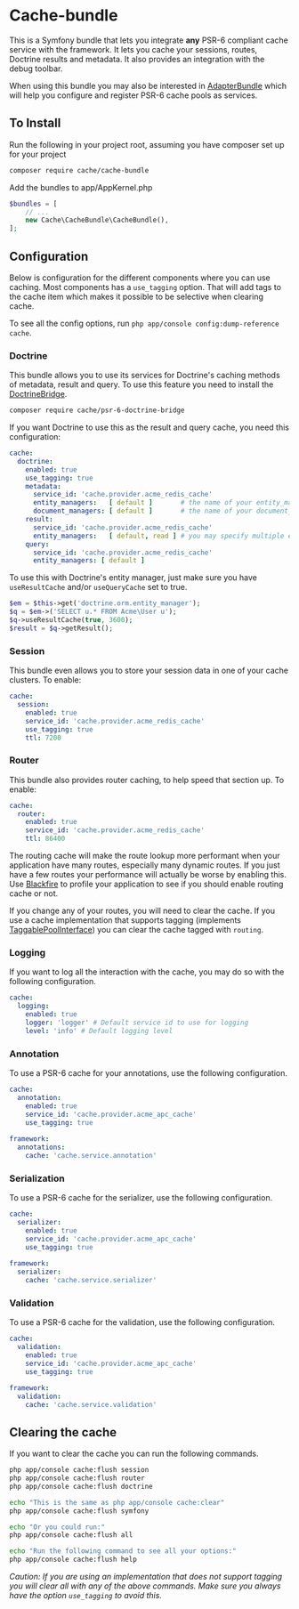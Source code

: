# Cache-bundle 

This is a Symfony bundle that lets you integrate **any** PSR-6 compliant cache service with the framework. 
It lets you cache your sessions, routes, Doctrine results and metadata. It also provides an integration with the 
debug toolbar. 

When using this bundle you may also be interested in [AdapterBundle](adapter-bundle.md) which will help you configure 
and register PSR-6 cache pools as services.

## To Install

Run the following in your project root, assuming you have composer set up for your project

```sh
composer require cache/cache-bundle
```

Add the bundles to app/AppKernel.php

```php
$bundles = [
    // ...
    new Cache\CacheBundle\CacheBundle(),
];
```


## Configuration

Below is configuration for the different components where you can use caching. Most components has a `use_tagging` 
option. That will add tags to the cache item which makes it possible to be selective when clearing cache. 

To see all the config options, run `php app/console config:dump-reference cache`.

### Doctrine

This bundle allows you to use its services for Doctrine's caching methods of metadata, result and query. To use this 
feature you need to install the [DoctrineBridge]. 

```sh
composer require cache/psr-6-doctrine-bridge
```


If you want Doctrine to use this as the result and query cache, you need this configuration: 

```yaml
cache:
  doctrine:
    enabled: true
    use_tagging: true
    metadata:
      service_id: 'cache.provider.acme_redis_cache'
      entity_managers:   [ default ]       # the name of your entity_manager connection
      document_managers: [ default ]       # the name of your document_manager connection
    result:
      service_id: 'cache.provider.acme_redis_cache'
      entity_managers:   [ default, read ] # you may specify multiple entity_managers
    query:
      service_id: 'cache.provider.acme_redis_cache'
      entity_managers: [ default ]
```

To use this with Doctrine's entity manager, just make sure you have `useResultCache` and/or `useQueryCache` set to true. 

```php
$em = $this->get('doctrine.orm.entity_manager');
$q = $em->('SELECT u.* FROM Acme\User u');
$q->useResultCache(true, 3600); 
$result = $q->getResult();

```

### Session

This bundle even allows you to store your session data in one of your cache clusters. To enable:

```yml
cache:
  session:
    enabled: true
    service_id: 'cache.provider.acme_redis_cache'
    use_tagging: true
    ttl: 7200
```

### Router

This bundle also provides router caching, to help speed that section up. To enable:

```yml
cache:
  router:
    enabled: true
    service_id: 'cache.provider.acme_redis_cache'
    ttl: 86400
```

The routing cache will make the route lookup more performant when your application have many routes, especially many 
dynamic routes. If you just have a few routes your performance will actually be worse by enabling this. 
Use [Blackfire](https://blackfire.io/) to profile your application to see if you should enable routing cache or not. 

If you change any of your routes, you will need to clear the cache. If you use a cache implementation that supports 
tagging (implements [TaggablePoolInterface](https://github.com/php-cache/taggable-cache/blob/master/src/TaggablePoolInterface.php)) 
you can clear the cache tagged with `routing`.

### Logging

If you want to log all the interaction with the cache, you may do so with the following configuration.

```yml
cache:
  logging:
    enabled: true
    logger: 'logger' # Default service id to use for logging
    level: 'info' # Default logging level
```

### Annotation

To use a PSR-6 cache for your annotations, use the following configuration.

```yml
cache:
  annotation:
    enabled: true
    service_id: 'cache.provider.acme_apc_cache'
    use_tagging: true
    
framework:
  annotations:
    cache: 'cache.service.annotation'
```

### Serialization

To use a PSR-6 cache for the serializer, use the following configuration. 

```yml
cache:
  serializer:
    enabled: true
    service_id: 'cache.provider.acme_apc_cache'
    use_tagging: true
    
framework:
  serializer:
    cache: 'cache.service.serializer'
```

### Validation

To use a PSR-6 cache for the validation, use the following configuration. 

```yml
cache:
  validation:
    enabled: true
    service_id: 'cache.provider.acme_apc_cache'
    use_tagging: true

framework:
  validation:
    cache: 'cache.service.validation'
```


## Clearing the cache

If you want to clear the cache you can run the following commands.

```sh
php app/console cache:flush session
php app/console cache:flush router
php app/console cache:flush doctrine

echo "This is the same as php app/console cache:clear"
php app/console cache:flush symfony 

echo "Or you could run:"
php app/console cache:flush all

echo "Run the following command to see all your options:"
php app/console cache:flush help
```

*Caution: If you are using an implementation that does not support tagging you will clear all with any of the above commands. 
Make sure you always have the option `use_tagging` to avoid this.* 


[CacheAdapterBundle]:https://github.com/php-cache/cache-adapter-bundle
[DoctrineBridge]:https://github.com/php-cache/doctrine-bridge

